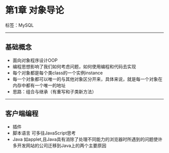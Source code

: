 # 第1章 对象导论

标签：MySQL

---

## 基础概念

- 面向对象程序设计OOP
- 编程思想影响了我们如何考虑问题，如何使用编程和代码去实现
- 每个对象都是每个类class的一个实例instance
- 每一个对象都可以唯一的与其他对象区分开来，具体来说，就是每一个对象在内存中都有一个唯一的地址
- 思路：组合与继承（有重写和子类新方法）

---

## 客户端编程

- 插件
- 脚本语言 可多往JavaScript思考
- Java 如applet,且Java具有消除了处理不同能力的浏览器时所遇到的问题使许多开发网站的公司迁移到Java上的两个主要原因